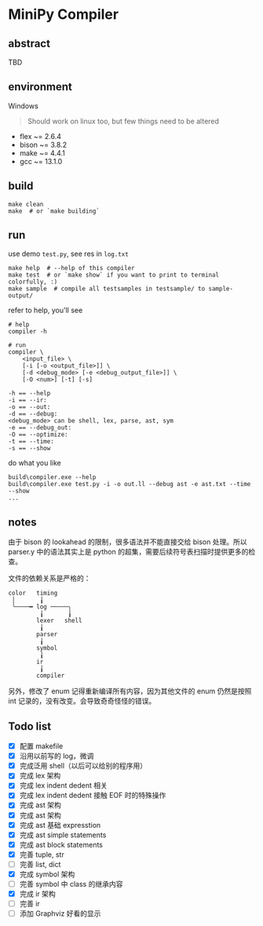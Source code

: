 # MiniPy Compiler

## abstract

TBD

## environment

Windows
> Should work on linux too, but few things need to be altered

- flex ~= 2.6.4
- bison ~= 3.8.2
- make ~= 4.4.1
- gcc ~= 13.1.0

## build

```shell
make clean
make  # or `make building`
```

## run

use demo `test.py`, see res in `log.txt`

```shell
make help  # --help of this compiler
make test  # or `make show` if you want to print to terminal colorfully, :)
make sample  # compile all testsamples in testsample/ to sample-output/
```

refer to help, you'll see

```shell
# help
compiler -h

# run
compiler \
    <input_file> \
    [-i [-o <output_file>]] \
    [-d <debug_mode> [-e <debug_output_file>]] \
    [-O <num>] [-t] [-s]
```

```plaintext
-h == --help
-i == --ir:
-o == --out:
-d == --debug:
<debug_mode> can be shell, lex, parse, ast, sym
-e == --debug_out:
-O == --optimize:
-t == --time:
-s == --show 
```

do what you like

```shell
build\compiler.exe --help
build\compiler.exe test.py -i -o out.ll --debug ast -e ast.txt --time --show
...
```

## notes

由于 bison 的 lookahead 的限制，很多语法并不能直接交给 bison 处理。所以 parser.y 中的语法其实上是 python 的超集，需要后续符号表扫描时提供更多的检查。

文件的依赖关系是严格的：

```plaintext
color   timing
 │       ╽
 ╰────━ log ─────╮
         ╽       ╽
        lexer   shell
         ╽
        parser
         ╽
        symbol
         ╽
        ir
         ╽
        compiler
```

另外，修改了 enum 记得重新编译所有内容，因为其他文件的 enum 仍然是按照 int 记录的，没有改变。会导致奇奇怪怪的错误。

## Todo list

- [x] 配置 makefile
- [x] 沿用以前写的 log，微调
- [x] 完成泛用 shell（以后可以给别的程序用）
- [x] 完成 lex 架构
- [x] 完成 lex indent dedent 相关
- [x] 完成 lex indent dedent 接触 EOF 时的特殊操作
- [x] 完成 ast 架构
- [x] 完成 ast 架构
- [x] 完成 ast 基础 expresstion
- [x] 完成 ast simple statements
- [x] 完成 ast block statements
- [x] 完善 tuple, str
- [ ] 完善 list, dict
- [x] 完成 symbol 架构
- [ ] 完善 symbol 中 class 的继承内容
- [x] 完成 ir 架构
- [ ] 完善 ir
- [ ] 添加 Graphviz 好看的显示
